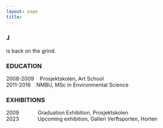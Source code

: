 ```yaml
---
layout: page
title: 
---
```

<div class="header__inline" style="max-width:600px">
    <H3>⅃</H3> <p> is back on the grind.</p>
</div>


### EDUCATION

2008-2009 &nbsp;&nbsp; Prosjektskolen, Art School  
2011-2016 &nbsp;&nbsp; NMBU, MSc in Environmental Science  


### EXHIBITIONS

2009 &nbsp;&nbsp;&nbsp;&nbsp;&nbsp;&nbsp;&nbsp;&nbsp;&nbsp;&nbsp;&nbsp; Graduation Exhibition, Prosjektskolen  
2023 &nbsp;&nbsp;&nbsp;&nbsp;&nbsp;&nbsp;&nbsp;&nbsp;&nbsp;&nbsp;&nbsp; Upcoming exhibition, Galleri Verftsporten, Horten  

